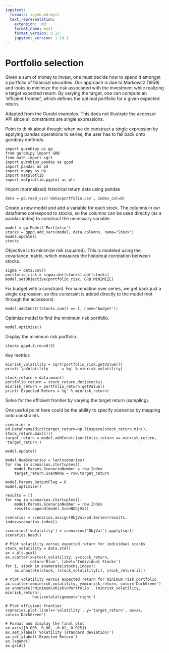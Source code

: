 ```yaml
---
jupytext:
  formats: ipynb,md:myst
  text_representation:
    extension: .md
    format_name: myst
    format_version: 0.13
    jupytext_version: 1.14.1
---
```


# Portfolio selection

Given a sum of money to invest, one must decide how to spend it amongst a portfolio of financial securities.  Our approach is due to Markowitz (1959) and looks to minimize the risk associated with the investment while realizing a target expected return.  By varying the target, one can compute an 'efficient frontier', which defines the optimal portfolio for a given expected return.

Adapted from the Gurobi examples. This does not illustrate the accessor API since all constraints are single expressions.

Point to think about though: when we do construct a single expression by applying pandas operations to series, the user has to fall back onto gurobipy methods.

```{code-cell}
import gurobipy as gp
from gurobipy import GRB
from math import sqrt
import gurobipy_pandas as gppd
import pandas as pd
import numpy as np
import matplotlib
import matplotlib.pyplot as plt
```

Import (normalized) historical return data using pandas

```{code-cell}
data = pd.read_csv('data/portfolio.csv', index_col=0)
```

Create a new model and add a variable for each stock. The columns in our dataframe correspond to stocks, so the columns can be used directly (as a pandas index) to construct the necessary variable.

```{code-cell}
model = gp.Model('Portfolio')
stocks = gppd.add_vars(model, data.columns, name="Stock")
model.update()
stocks
```

Objective is to minimize risk (squared).  This is modeled using the covariance matrix, which measures the historical correlation between stocks.

```{code-cell}
sigma = data.cov()
portfolio_risk = sigma.dot(stocks).dot(stocks)
model.setObjective(portfolio_risk, GRB.MINIMIZE)
```

Fix budget with a constraint. For summation over series, we get back just a single expression, so this constraint is added directly to the model (not through the accessors).

```{code-cell}
model.addConstr(stocks.sum() == 1, name='budget');
```

Optimize model to find the minimum risk portfolio.

```{code-cell}
model.optimize()
```

Display the minimum risk portfolio.

```{code-cell}
stocks.gppd.X.round(3)
```

Key metrics

```{code-cell}
minrisk_volatility = sqrt(portfolio_risk.getValue())
print('\nVolatility      = %g' % minrisk_volatility)

stock_return = data.mean()
portfolio_return = stock_return.dot(stocks)
minrisk_return = portfolio_return.getValue()
print('Expected Return = %g' % minrisk_return)
```

Solve for the efficient frontier by varying the target return (sampling).

One useful point here could be the ability to specify scenarios by mapping onto constraints

```{code-cell}
scenarios = pd.DataFrame(dict(target_return=np.linspace(stock_return.min(), stock_return.max())))
target_return = model.addConstr(portfolio_return == minrisk_return, 'target_return')

model.update()

model.NumScenarios = len(scenarios)
for row in scenarios.itertuples():
    model.Params.ScenarioNumber = row.Index
    target_return.ScenNRHS = row.target_return

model.Params.OutputFlag = 0
model.optimize()

results = []
for row in scenarios.itertuples():
    model.Params.ScenarioNumber = row.Index
    results.append(model.ScenNObjVal)

scenarios = scenarios.assign(ObjVal=pd.Series(results, index=scenarios.index))

scenarios['volatility'] = scenarios['ObjVal'].apply(sqrt)
scenarios.head()
```

```{code-cell}
# Plot volatility versus expected return for individual stocks
stock_volatility = data.std()
ax = plt.gca()
ax.scatter(x=stock_volatility, y=stock_return,
           color='Blue', label='Individual Stocks')
for i, stock in enumerate(stocks.index):
    ax.annotate(stock, (stock_volatility[i], stock_return[i]))

# Plot volatility versus expected return for minimum risk portfolio
ax.scatter(x=minrisk_volatility, y=minrisk_return, color='DarkGreen')
ax.annotate('Minimum\nRisk\nPortfolio', (minrisk_volatility, minrisk_return),
            horizontalalignment='right')

# Plot efficient frontier
scenarios.plot.line(x='volatility', y='target_return', ax=ax, color='DarkGreen')

# Format and display the final plot
ax.axis([0.005, 0.06, -0.02, 0.025])
ax.set_xlabel('Volatility (standard deviation)')
ax.set_ylabel('Expected Return')
ax.legend()
ax.grid()
```
